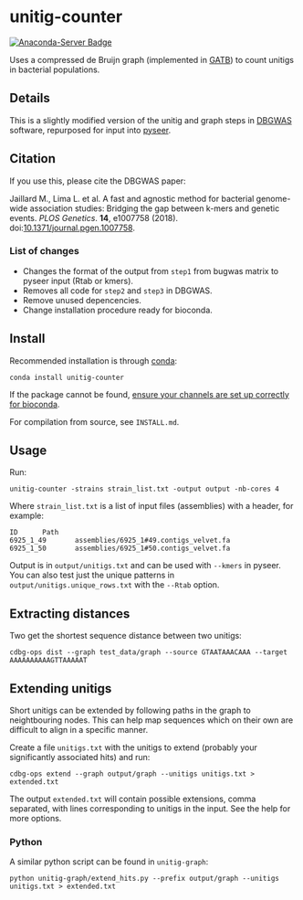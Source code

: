 # unitig-counter
[![Anaconda-Server Badge](https://anaconda.org/bioconda/unitig-counter/badges/version.svg)](https://anaconda.org/bioconda/unitig-counter)

Uses a compressed de Bruijn graph (implemented in [GATB](https://github.com/GATB/gatb-core)) to count unitigs in bacterial populations.

## Details
This is a slightly modified version of the unitig and graph steps in [DBGWAS](https://gitlab.com/leoisl/dbgwas/) software, repurposed for input into [pyseer](https://pyseer.readthedocs.io/en/master/).

## Citation
If you use this, please cite the DBGWAS paper:

Jaillard M., Lima L. et al. A fast and agnostic method for bacterial genome-wide association studies: Bridging the gap between k-mers and genetic events. *PLOS Genetics*. **14**, e1007758 (2018). doi:[10.1371/journal.pgen.1007758](https://doi.org/10.1371/journal.pgen.1007758).

### List of changes

* Changes the format of the output from `step1` from bugwas matrix to pyseer input (Rtab or kmers).
* Removes all code for `step2` and `step3` in DBGWAS.
* Remove unused depencencies.
* Change installation procedure ready for bioconda.

## Install

Recommended installation is through [conda](https://docs.conda.io/en/latest/miniconda.html):
```
conda install unitig-counter
```
If the package cannot be found, [ensure your channels are set up correctly for bioconda](http://bioconda.github.io/#set-up-channels).

For compilation from source, see `INSTALL.md`.

## Usage
Run:
```
unitig-counter -strains strain_list.txt -output output -nb-cores 4
```

Where `strain_list.txt` is a list of input files (assemblies) with a header, for example:
```
ID      Path
6925_1_49       assemblies/6925_1#49.contigs_velvet.fa
6925_1_50       assemblies/6925_1#50.contigs_velvet.fa
```

Output is in `output/unitigs.txt` and can be used with `--kmers` in pyseer. You can also test just the
unique patterns in `output/unitigs.unique_rows.txt` with the `--Rtab` option.

## Extracting distances
Two get the shortest sequence distance between two unitigs:
```
cdbg-ops dist --graph test_data/graph --source GTAATAAACAAA --target AAAAAAAAAAGTTAAAAAT
```

## Extending unitigs
Short unitigs can be extended by following paths in the graph to neightbouring nodes. This can help map
sequences which on their own are difficult to align in a specific manner.

Create a file `unitigs.txt` with the unitigs to extend (probably your significantly associated hits)
and run:
```
cdbg-ops extend --graph output/graph --unitigs unitigs.txt > extended.txt
```

The output `extended.txt` will contain possible extensions, comma separated, with lines corresponding to unitigs
in the input. See the help for more options.

### Python
A similar python script can be found in `unitig-graph`:
```
python unitig-graph/extend_hits.py --prefix output/graph --unitigs unitigs.txt > extended.txt
```
